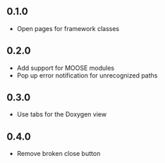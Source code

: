## 0.1.0
* Open pages for framework classes

## 0.2.0
* Add support for MOOSE modules
* Pop up error notification for unrecognized paths

## 0.3.0
* Use tabs for the Doxygen view

## 0.4.0
* Remove broken close button
